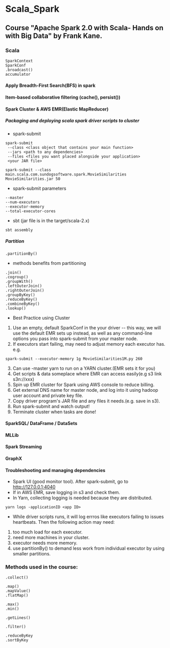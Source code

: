 # Scala_Spark

## Course "Apache Spark 2.0 with Scala- Hands on with Big Data" by Frank Kane.

### Scala
```
SparkContext
SparkConf
.broadcast()
accumulator
```
#### Apply Breadth-First Search(BFS) in spark
#### Item-based collaborative filtering (cache(), persist())

#### Spark Cluster & AWS EMR(Elastic MapReducer)
##### Packaging and deploying scala spark driver scripts to cluster
* spark-submit
```
spark-submit
 --class <class object that contains your main function>
 --jars <path to any dependencies>
 --files <files you want placed alongside your application>
 <your JAR file>
```
```
spark-submit --class main.scala.com.sundogsoftware.spark.MovieSimilarities MovieSimilarities.jar 50
```

* spark-submit parameters
```
--master
--num-executors
--executor-memory
--total-executor-cores
```
* sbt (jar file is in the target/scala-2.x)
```
sbt assembly
```
##### Partition
```
.partitionBy()
```
* methods benefits from partitioning
```
.join()
.cogroup()
.groupWith()
.leftOuterJoin()
.rightOuterJoin()
.groupByKey()
.reduceByKey()
.combineByKey()
.lookup()
```
* Best Practice using Cluster
1. Use an empty, default SparkConf in the your driver
   -- this way, we will use the default EMR sets up instead,
   as well as any command-line options you pass into spark-submit from your master node.
2. If executors start failing, may need to adjust memory each executor has. e.g.
```
spark-submit --executor-memory 1g MovieSimilarities1M.py 260
```
3. Can use -master yarn to run on a YARN cluster.(EMR sets it for you)
4. Get scripts & data someplace where EMR can access easily(e.g s3 link s3n://xxx)
5. Spin up EMR cluster for Spark using AWS console to reduce billing.
6. Get external DNS name for master node, and log into it using hadoop user account and private key file.
7. Copy driver program's JAR file and any files it needs.(e.g. save in s3).
8. Run spark-submit and watch output!
9. Terminate cluster when tasks are done!


#### SparkSQL/ DataFrame / DataSets
#### MLLib
#### Spark Streaming
#### GraphX

#### Troubleshooting and managing dependencies
* Spark UI (good monitor tool). After spark-submit, go to http://127.0.0.1:4040
* If in AWS EMR, save logging in s3 and check them.
* In Yarn, collecting logging is needed because they are distributed.
```
yarn logs -applicationID <app ID>
```
* While driver scripts runs, it will log errros like executors failing to issues heartbeats. Then the following action may need:
1. too much load for each executor.
2. need more machines in your cluster.
3. executor needs more memory.
4. use partitionBy() to demand less work from individual executor by using smaller partitions.

### Methods used in the course:
```
.collect()
```
```
.map()
.mapValue()
.flatMap()
```
```
.max()
.min()
```
```
.getLines()
```
```
.filter()
```
```
.reduceByKey
.sortByKey
```
